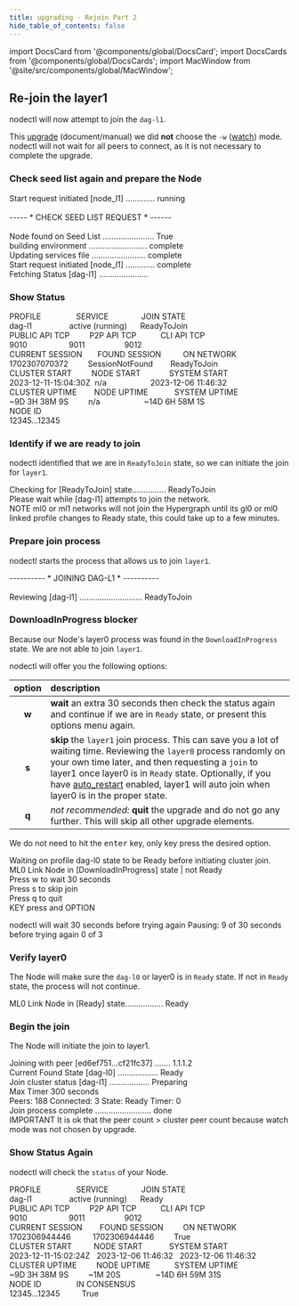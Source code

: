 ```yaml
---
title: upgrading - Rejoin Part 2
hide_table_of_contents: false
---
```

<intro-end />

import DocsCard from '@components/global/DocsCard';
import DocsCards from '@components/global/DocsCards';
import MacWindow from '@site/src/components/global/MacWindow';

<head>
  <title>MainNet 2.0 Automation with nodectl</title>
  <meta
    name="description"
    content="MainNet 2.0 Automation - Upgrade Tessellation with nodectl"
  />
</head>

## Re-join the layer1

nodectl will now attempt to join the `dag-l1`.  

This [upgrade](/validate/automated/nodectlCommands#upgrade) (document/manual) we did **not** choose the `-w` ([watch](/validate/automated/nodectlCommands#upgrade)) mode.  nodectl will not wait for all peers to connect, as it is not necessary to complete the upgrade.

### Check seed list again and prepare the Node

<MacWindow>
Start request initiated [node_l1] ............. running <br />
<br />
----- * CHECK SEED LIST REQUEST * ------<br />
<br />
Node found on Seed List ....................... True<br />
building environment .......................... complete <br />
Updating services file ........................ complete <br />
Start request initiated [node_l1] ............. complete  <br />  
Fetching Status [dag-l1] ...................... <br />                         
</MacWindow>

### Show Status

<MacWindow>
PROFILE&nbsp;&nbsp;&nbsp;&nbsp;&nbsp;&nbsp;&nbsp;&nbsp;&nbsp;&nbsp;&nbsp;&nbsp;&nbsp;&nbsp;&nbsp;&nbsp;SERVICE&nbsp;&nbsp;&nbsp;&nbsp;&nbsp;&nbsp;&nbsp;&nbsp;&nbsp;&nbsp;&nbsp;&nbsp;&nbsp;&nbsp;&nbsp;JOIN STATE<br />
dag-l1&nbsp;&nbsp;&nbsp;&nbsp;&nbsp;&nbsp;&nbsp;&nbsp;&nbsp;&nbsp;&nbsp;&nbsp;&nbsp;&nbsp;&nbsp;&nbsp;&nbsp;active (running)&nbsp;&nbsp;&nbsp;&nbsp;&nbsp;&nbsp;ReadyToJoin<br /> 
PUBLIC API TCP&nbsp;&nbsp;&nbsp;&nbsp;&nbsp;&nbsp;&nbsp;&nbsp;&nbsp;P2P API TCP&nbsp;&nbsp;&nbsp;&nbsp;&nbsp;&nbsp;&nbsp;&nbsp;&nbsp;&nbsp;&nbsp;CLI API TCP<br />    
9010&nbsp;&nbsp;&nbsp;&nbsp;&nbsp;&nbsp;&nbsp;&nbsp;&nbsp;&nbsp;&nbsp;&nbsp;&nbsp;&nbsp;&nbsp;&nbsp;&nbsp;&nbsp;&nbsp;9011&nbsp;&nbsp;&nbsp;&nbsp;&nbsp;&nbsp;&nbsp;&nbsp;&nbsp;&nbsp;&nbsp;&nbsp;&nbsp;&nbsp;&nbsp;&nbsp;&nbsp;&nbsp;9012<br /> 
CURRENT SESSION&nbsp;&nbsp;&nbsp;&nbsp;&nbsp;&nbsp;&nbsp;FOUND SESSION&nbsp;&nbsp;&nbsp;&nbsp;&nbsp;&nbsp;&nbsp;&nbsp;&nbsp;&nbsp;ON NETWORK  <br /> 
1702307070372&nbsp;&nbsp;&nbsp;&nbsp;&nbsp;&nbsp;&nbsp;&nbsp;&nbsp;SessionNotFound&nbsp;&nbsp;&nbsp;&nbsp;&nbsp;&nbsp;&nbsp;&nbsp;ReadyToJoin<br /> 
CLUSTER START&nbsp;&nbsp;&nbsp;&nbsp;&nbsp;&nbsp;&nbsp;&nbsp;&nbsp;NODE START&nbsp;&nbsp;&nbsp;&nbsp;&nbsp;&nbsp;&nbsp;&nbsp;&nbsp;&nbsp;&nbsp;&nbsp;&nbsp;SYSTEM START<br /> 
2023-12-11-15:04:30Z&nbsp;&nbsp;n/a&nbsp;&nbsp;&nbsp;&nbsp;&nbsp;&nbsp;&nbsp;&nbsp;&nbsp;&nbsp;&nbsp;&nbsp;&nbsp;&nbsp;&nbsp;&nbsp;&nbsp;&nbsp;&nbsp;&nbsp;2023-12-06 11:46:32<br /> 
CLUSTER UPTIME&nbsp;&nbsp;&nbsp;&nbsp;&nbsp;&nbsp;&nbsp;&nbsp;NODE UPTIME&nbsp;&nbsp;&nbsp;&nbsp;&nbsp;&nbsp;&nbsp;&nbsp;&nbsp;&nbsp;&nbsp;&nbsp;SYSTEM UPTIME<br />
~9D 3H 38M 9S&nbsp;&nbsp;&nbsp;&nbsp;&nbsp;&nbsp;&nbsp;&nbsp;&nbsp;n/a&nbsp;&nbsp;&nbsp;&nbsp;&nbsp;&nbsp;&nbsp;&nbsp;&nbsp;&nbsp;&nbsp;&nbsp;&nbsp;&nbsp;&nbsp;&nbsp;&nbsp;&nbsp;&nbsp;&nbsp;~14D 6H 58M 1S<br /> 
NODE ID<br />  
12345...12345 
</MacWindow>

### Identify if we are ready to join

nodectl identified that we are in `ReadyToJoin` state, so we can initiate the join for `layer1`.

<MacWindow>
Checking for [ReadyToJoin] state............... ReadyToJoin<br />
Please wait while [dag-l1] attempts to join the network.<br />
NOTE  ml0 or ml1 networks will not join the Hypergraph until its gl0 or ml0 linked profile changes to Ready state, this could take up to a few minutes.<br />
</MacWindow>

### Prepare join process

nodectl starts the process that allows us to join `layer1`.

<MacWindow>
 ---------- * JOINING DAG-L1 * ----------<br />
<br />
Reviewing [dag-l1] ............................ ReadyToJoin<br />
</MacWindow>

### DownloadInProgress blocker
Because our Node's layer0 process was found in the `DownloadInProgress` state.  We are not able to join `layer1`.

nodectl will offer you the following options:

| option | description |
| :------: | :---------- |
| **w** | **wait** an extra 30 seconds then check the status again and continue if we are in `Ready` state, or present this options menu again.
| **s** | **skip** the `layer1` join process.  This can save you a lot of waiting time.  Reviewing the `layer0` process randomly on your own time later, and then requesting a `join` to layer1 once layer0 is in `Ready` state.  Optionally, if you have [auto_restart](../nodectlAutorestart.md) enabled, layer1 will auto join when layer0 is in the proper state. |
| **q** | *not recommended:* **quit** the upgrade and do not go any further.  This will skip all other upgrade elements. |

We do not need to hit the <kbd>enter</kbd> key, only key press the desired option.

<MacWindow>
Waiting on profile dag-l0 state to be Ready before initiating cluster join.<br />
ML0 Link Node in [DownloadInProgress] state | not Ready<br /> 
Press w to wait 30 seconds<br />
Press s to skip join<br />
Press q to quit<br />
KEY press and OPTION<br />
</MacWindow>

nodectl will wait 30 seconds before trying again
<MacWindow>
 Pausing: 9 of 30 seconds before trying again 0 of 3<br />
</MacWindow>

### Verify layer0

The Node will make sure the `dag-l0` or layer0 is in `Ready` state.  If not in `Ready` state, the process will not continue.

<MacWindow>
ML0 Link Node in [Ready] state................. Ready<br />
</MacWindow>

### Begin the join

The Node will initiate the join to layer1.

<MacWindow>
Joining with peer [ed6ef751...cf21fc37] ....... 1.1.1.2<br />
Current Found State [dag-l0] .................. Ready<br />
Join cluster status [dag-l1] .................. Preparing<br />
Max Timer  300 seconds<br />
Peers: 188 Connected: 3 State: Ready Timer: 0<br />
Join process complete ......................... done <br />
IMPORTANT  It is ok that the peer count &gt; cluster peer count because watch mode was not chosen by upgrade.<br />
</MacWindow>

### Show Status Again

nodectl will check the `status` of your Node.

<MacWindow>
PROFILE&nbsp;&nbsp;&nbsp;&nbsp;&nbsp;&nbsp;&nbsp;&nbsp;&nbsp;&nbsp;&nbsp;&nbsp;&nbsp;&nbsp;&nbsp;&nbsp;SERVICE&nbsp;&nbsp;&nbsp;&nbsp;&nbsp;&nbsp;&nbsp;&nbsp;&nbsp;&nbsp;&nbsp;&nbsp;&nbsp;&nbsp;&nbsp;JOIN STATE<br />
dag-l1&nbsp;&nbsp;&nbsp;&nbsp;&nbsp;&nbsp;&nbsp;&nbsp;&nbsp;&nbsp;&nbsp;&nbsp;&nbsp;&nbsp;&nbsp;&nbsp;&nbsp;active (running)&nbsp;&nbsp;&nbsp;&nbsp;&nbsp;&nbsp;Ready<br /> 
PUBLIC API TCP&nbsp;&nbsp;&nbsp;&nbsp;&nbsp;&nbsp;&nbsp;&nbsp;&nbsp;P2P API TCP&nbsp;&nbsp;&nbsp;&nbsp;&nbsp;&nbsp;&nbsp;&nbsp;&nbsp;&nbsp;&nbsp;CLI API TCP<br />    
9010&nbsp;&nbsp;&nbsp;&nbsp;&nbsp;&nbsp;&nbsp;&nbsp;&nbsp;&nbsp;&nbsp;&nbsp;&nbsp;&nbsp;&nbsp;&nbsp;&nbsp;&nbsp;&nbsp;9011&nbsp;&nbsp;&nbsp;&nbsp;&nbsp;&nbsp;&nbsp;&nbsp;&nbsp;&nbsp;&nbsp;&nbsp;&nbsp;&nbsp;&nbsp;&nbsp;&nbsp;&nbsp;9012<br /> 
CURRENT SESSION&nbsp;&nbsp;&nbsp;&nbsp;&nbsp;&nbsp;&nbsp;&nbsp;FOUND SESSION&nbsp;&nbsp;&nbsp;&nbsp;&nbsp;&nbsp;&nbsp;&nbsp;&nbsp;ON NETWORK  <br /> 
1702306944446&nbsp;&nbsp;&nbsp;&nbsp;&nbsp;&nbsp;&nbsp;&nbsp;&nbsp;&nbsp;1702306944446&nbsp;&nbsp;&nbsp;&nbsp;&nbsp;&nbsp;&nbsp;&nbsp;&nbsp;True<br /> 
CLUSTER START&nbsp;&nbsp;&nbsp;&nbsp;&nbsp;&nbsp;&nbsp;&nbsp;&nbsp;&nbsp;NODE START&nbsp;&nbsp;&nbsp;&nbsp;&nbsp;&nbsp;&nbsp;&nbsp;&nbsp;&nbsp;&nbsp;&nbsp;SYSTEM START<br /> 
2023-12-11-15:02:24Z&nbsp;&nbsp;&nbsp;2023-12-06 11:46:32&nbsp;&nbsp;&nbsp;2023-12-06 11:46:32 <br /> 
CLUSTER UPTIME&nbsp;&nbsp;&nbsp;&nbsp;&nbsp;&nbsp;&nbsp;&nbsp;&nbsp;NODE UPTIME&nbsp;&nbsp;&nbsp;&nbsp;&nbsp;&nbsp;&nbsp;&nbsp;&nbsp;&nbsp;&nbsp;SYSTEM UPTIME<br />
~9D 3H 38M 9S&nbsp;&nbsp;&nbsp;&nbsp;&nbsp;&nbsp;&nbsp;&nbsp;&nbsp;~1M 20S&nbsp;&nbsp;&nbsp;&nbsp;&nbsp;&nbsp;&nbsp;&nbsp;&nbsp;&nbsp;&nbsp;&nbsp;&nbsp;&nbsp;&nbsp;&nbsp;~14D 6H 59M 31S<br /> 
NODE ID&nbsp;&nbsp;&nbsp;&nbsp;&nbsp;&nbsp;&nbsp;&nbsp;&nbsp;&nbsp;&nbsp;&nbsp;&nbsp;&nbsp;&nbsp;&nbsp;IN CONSENSUS&nbsp;&nbsp;&nbsp;&nbsp;&nbsp;&nbsp;&nbsp;&nbsp;<br />  
12345...12345&nbsp;&nbsp;&nbsp;&nbsp;&nbsp;&nbsp;&nbsp;&nbsp;&nbsp;&nbsp;True&nbsp;&nbsp;&nbsp;&nbsp;&nbsp;&nbsp;&nbsp;&nbsp;<br /> 
</MacWindow>